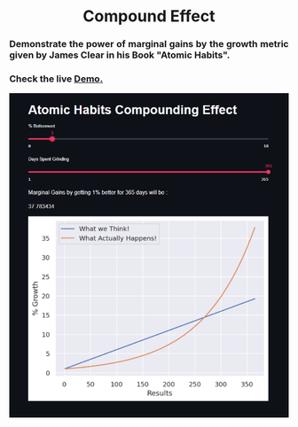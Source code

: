 <h1 align="center"> Compound Effect </h1>

<h3 align="justify"> Demonstrate the power of marginal gains by the growth metric given by James Clear in his Book "Atomic Habits". </h3>


### Check the live [**Demo**.](https://share.streamlit.io/srbhr/compound-effect/app.py)

![Image](Images/1.png)

